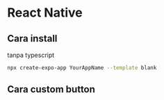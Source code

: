# React Native

## Cara install

tanpa typescript

```sh
npx create-expo-app YourAppName --template blank
```

## Cara custom button
